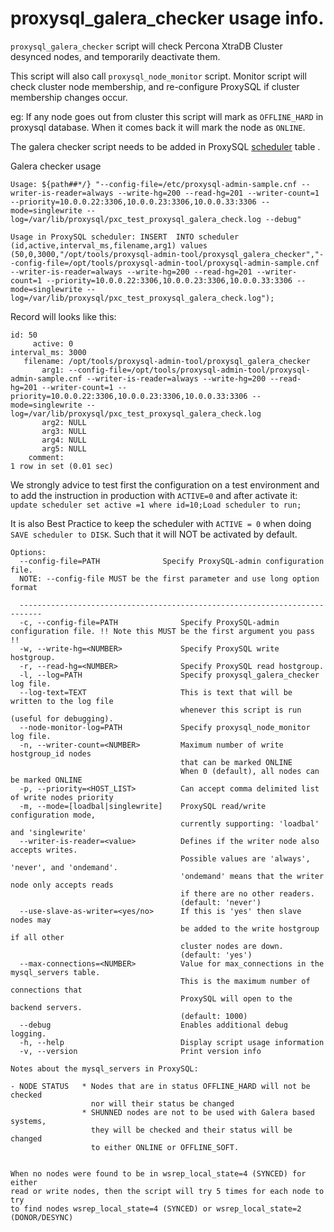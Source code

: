# proxysql_galera_checker usage info.

`proxysql_galera_checker` script will check Percona XtraDB Cluster desynced nodes, and temporarily deactivate them.

This script will also call `proxysql_node_monitor` script. Monitor script will check cluster node membership, and re-configure ProxySQL if cluster membership changes occur. 

eg: If any node goes out from cluster this script will mark as `OFFLINE_HARD` in proxysql database. When it comes back it will mark the node as `ONLINE`.

The galera checker script needs to be added in ProxySQL [scheduler](https://github.com/sysown/proxysql/blob/master/doc/scheduler.md) table .

Galera checker usage

```
Usage: ${path##*/} "--config-file=/etc/proxysql-admin-sample.cnf --writer-is-reader=always --write-hg=200 --read-hg=201 --writer-count=1 --priority=10.0.0.22:3306,10.0.0.23:3306,10.0.0.33:3306 --mode=singlewrite --log=/var/lib/proxysql/pxc_test_proxysql_galera_check.log --debug"

Usage in ProxySQL scheduler: INSERT  INTO scheduler (id,active,interval_ms,filename,arg1) values (50,0,3000,"/opt/tools/proxysql-admin-tool/proxysql_galera_checker","--config-file=/opt/tools/proxysql-admin-tool/proxysql-admin-sample.cnf --writer-is-reader=always --write-hg=200 --read-hg=201 --writer-count=1 --priority=10.0.0.22:3306,10.0.0.23:3306,10.0.0.33:3306 --mode=singlewrite --log=/var/lib/proxysql/pxc_test_proxysql_galera_check.log");
```
Record will looks like this:
```
id: 50
     active: 0
interval_ms: 3000
   filename: /opt/tools/proxysql-admin-tool/proxysql_galera_checker
       arg1: --config-file=/opt/tools/proxysql-admin-tool/proxysql-admin-sample.cnf --writer-is-reader=always --write-hg=200 --read-hg=201 --writer-count=1 --priority=10.0.0.22:3306,10.0.0.23:3306,10.0.0.33:3306 --mode=singlewrite --log=/var/lib/proxysql/pxc_test_proxysql_galera_check.log
       arg2: NULL
       arg3: NULL
       arg4: NULL
       arg5: NULL
    comment: 
1 row in set (0.01 sec)
```
We strongly advice to test first the configuration on a test environment and to add the instruction in production with `ACTIVE=0` and after activate it: `update scheduler set active =1 where id=10;Load scheduler to run;`

It is also Best Practice to keep the scheduler with `ACTIVE = 0` when doing `SAVE scheduler to DISK`. Such that it will NOT be activated by default. 

```
Options:
  --config-file=PATH              Specify ProxySQL-admin configuration file.
  NOTE: --config-file MUST be the first parameter and use long option format
  
  ---------------------------------------------------------------------------
  -c, --config-file=PATH              Specify ProxySQL-admin configuration file. !! Note this MUST be the first argument you pass !!
  -w, --write-hg=<NUMBER>             Specify ProxySQL write hostgroup.
  -r, --read-hg=<NUMBER>              Specify ProxySQL read hostgroup.
  -l, --log=PATH                      Specify proxysql_galera_checker log file.
  --log-text=TEXT                     This is text that will be written to the log file
                                      whenever this script is run (useful for debugging).
  --node-monitor-log=PATH             Specify proxysql_node_monitor log file.
  -n, --writer-count=<NUMBER>         Maximum number of write hostgroup_id nodes
                                      that can be marked ONLINE
                                      When 0 (default), all nodes can be marked ONLINE
  -p, --priority=<HOST_LIST>          Can accept comma delimited list of write nodes priority
  -m, --mode=[loadbal|singlewrite]    ProxySQL read/write configuration mode,
                                      currently supporting: 'loadbal' and 'singlewrite'
  --writer-is-reader=<value>          Defines if the writer node also accepts writes.
                                      Possible values are 'always', 'never', and 'ondemand'.
                                      'ondemand' means that the writer node only accepts reads
                                      if there are no other readers.
                                      (default: 'never')
  --use-slave-as-writer=<yes/no>      If this is 'yes' then slave nodes may
                                      be added to the write hostgroup if all other
                                      cluster nodes are down.
                                      (default: 'yes')
  --max-connections=<NUMBER>          Value for max_connections in the mysql_servers table.
                                      This is the maximum number of connections that
                                      ProxySQL will open to the backend servers.
                                      (default: 1000)
  --debug                             Enables additional debug logging.
  -h, --help                          Display script usage information
  -v, --version                       Print version info

Notes about the mysql_servers in ProxySQL:

- NODE STATUS   * Nodes that are in status OFFLINE_HARD will not be checked
                  nor will their status be changed
                * SHUNNED nodes are not to be used with Galera based systems,
                  they will be checked and their status will be changed
                  to either ONLINE or OFFLINE_SOFT.


When no nodes were found to be in wsrep_local_state=4 (SYNCED) for either
read or write nodes, then the script will try 5 times for each node to try
to find nodes wsrep_local_state=4 (SYNCED) or wsrep_local_state=2 (DONOR/DESYNC)
```

